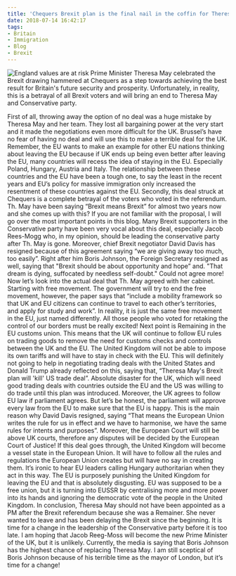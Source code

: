 ```yaml
---
title: 'Chequers Brexit plan is the final nail in the coffin for Theresa May'
date: 2018-07-14 16:42:17
tags:
- Britain
- Immigration
- Blog
- Brexit
---
```

![England values are at risk](/images/theresamay.jpg)
Prime Minister Theresa May celebrated the Brexit drawing hammered at Chequers as a step towards achieving the best result for Britain's future security and prosperity. Unfortunately, in reality, this is a betrayal of all Brexit voters and will bring an end to Theresa May and Conservative party.
<!--more-->
First of all, throwing away the option of no deal was a huge mistake by Theresa May and her team. They lost all bargaining power at the very start and it made the negotiations even more difficult for the UK. Brussel’s have no fear of having no deal and will use this to make a terrible deal for the UK. Remember, the EU wants to make an example for other EU nations thinking about leaving the EU because if UK ends up being even better after leaving the EU, many countries will recess the idea of staying in the EU. Especially Poland, Hungary, Austria and Italy. The relationship between these countries and the EU have been a tough one, to say the least in the recent years and EU’s policy for massive immigration only increased the resentment of these countries against the EU.
Secondly, this deal struck at Chequers is a complete betrayal of the voters who voted in the referendum. Th. May have been saying “Brexit means Brexit” for almost two years now and she comes up with this? If you are not familiar with the proposal, I will go over the most important points in this blog. Many Brexit supporters in the Conservative party have been very vocal about this deal, especially Jacob Rees-Mogg who, in my opinion, should be leading the conservative party after Th. May is gone. Moreover, chief Brexit negotiator David Davis has resigned because of this agreement saying “we are giving away too much, too easily”. Right after him Boris Johnson, the Foreign Secretary resigned as well, saying that "Brexit should be about opportunity and hope” and. "That dream is dying, suffocated by needless self-doubt."  Could not agree more!
Now let’s look into the actual deal that Th. May agreed with her cabinet. Starting with free movement. The government will try to end the free movement, however, the paper says that “include a mobility framework so that UK and EU citizens can continue to travel to each other’s territories, and apply for study and work”. In reality, it is just the same free movement in the EU, just named differently. All those people who voted for retaking the control of our borders must be really excited!
Next point is Remaining in the EU customs union. This means that the UK will continue to follow EU rules on trading goods to remove the need for customs checks and controls between the UK and the EU. The United Kingdom will not be able to impose its own tariffs and will have to stay in check with the EU. This will definitely not going to help in negotiating trading deals with the United States and Donald Trump already reflected on this, saying that, “Theresa May's Brexit plan will 'kill' US trade deal”. Absolute disaster for the UK, which will need good trading deals with countries outside the EU and the US was willing to do trade until this plan was introduced.
Moreover, the UK agrees to follow EU law if parliament agrees. But let’s be honest, the parliament will approve every law from the EU to make sure that the EU is happy. This is the main reason why David Davis resigned, saying “That means the European Union writes the rule for us in effect and we have to harmonise, we have the same rules for intents and purposes”. Moreover, the European Court will still be above UK courts, therefore any disputes will be decided by the European Court of Justice!
If this deal goes through, the United Kingdom will become a vessel state in the European Union. It will have to follow all the rules and regulations the European Union creates but will have no say in creating them. It’s ironic to hear EU leaders calling Hungary authoritarian when they act in this way. The EU is purposely punishing the United Kingdom for leaving the EU and that is absolutely disgusting. EU was supposed to be a free union, but it is turning into EUSSR by centralising more and more power into its hands and ignoring the democratic vote of the people in the United Kingdom.
In conclusion, Theresa May should not have been appointed as a PM after the Brexit referendum because she was a Remainer. She never wanted to leave and has been delaying the Brexit since the beginning. It is time for a change in the leadership of the Conservative party before it is too late. I am hoping that Jacob Reeg-Moss will become the new Prime Minister of the UK, but it is unlikely. Currently, the media is saying that Boris Johnson has the highest chance of replacing Theresa May. I am still sceptical of Boris Johnson because of his terrible time as the mayor of London, but it’s time for a change!
